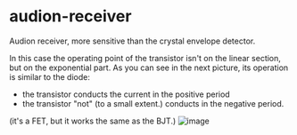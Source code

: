 # audion-receiver
Audion receiver, more sensitive than the crystal envelope detector.

In this case the operating point of the transistor isn't on the linear section, but on the exponential part. As you can see in the next picture, its operation is similar to the diode:

- the transistor conducts the current in the positive period
- the transistor "not" (to a small extent.) conducts in the negative period.

(it's a FET, but it works the same as the BJT.)
![image](https://github.com/user-attachments/assets/4b2a3d50-a1ba-49bd-ae89-bed94ec1198f)


